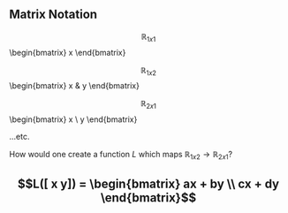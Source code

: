 ## Matrix Notation
$$\mathbb{R}_{1x1}$$
\begin{bmatrix}
x
\end{bmatrix}

$$\mathbb{R}_{1x2}$$
\begin{bmatrix}
x & y
\end{bmatrix}

$$\mathbb{R}_{2x1}$$
\begin{bmatrix}
x \\
y
\end{bmatrix}

...etc.

How would one create a function $L$ which maps $\mathbb{R}_{1x2}\rightarrow\mathbb{R}_{2x1}$?

$$L([ x y]) = \begin{bmatrix} ax + by \\ cx + dy \end{bmatrix}$$
-